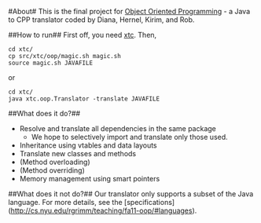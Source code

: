 #About#
This is the final project for [Object Oriented Programming](http://cs.nyu.edu/rgrimm/teaching/fa11-oop/) - a Java to CPP translator coded by Diana, Hernel, Kirim, and Rob.

##How to run##
First off, you need [xtc](http://cs.nyu.edu/rgrimm/xtc/).  Then,

    cd xtc/
    cp src/xtc/oop/magic.sh magic.sh
    source magic.sh JAVAFILE
    
or

    cd xtc/
    java xtc.oop.Translator -translate JAVAFILE

##What does it do?##
- Resolve and translate all dependencies in the same package
  - We hope to selectively import and translate only those used.
- Inheritance using vtables and data layouts
- Translate new classes and methods
- (Method overloading)
- (Method overriding)
- Memory management using smart pointers

##What does it not do?##
Our translator only supports a subset of the Java language. For more details, see the [specifications] (http://cs.nyu.edu/rgrimm/teaching/fa11-oop/#languages).